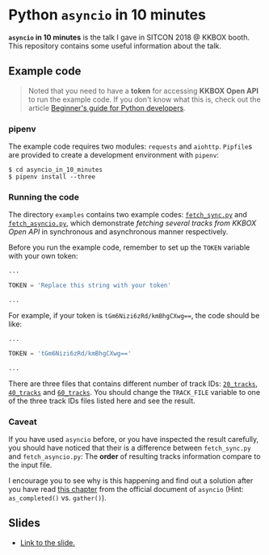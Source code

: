 # Python `asyncio` in 10 minutes

**`asyncio` in 10 minutes** is the talk I gave in SITCON 2018 @ KKBOX booth. This repository contains some useful information about the talk.

## Example code

> Noted that you need to have a **token** for accessing **KKBOX Open API** to run the example code.
> If you don't know what this is, check out the article [Beginner's guide for Python developers](https://docs-en.kkbox.codes/docs/beginners-guide-for-python-developers).

### pipenv

The example code requires two modules: `requests` and `aiohttp`. `Pipfile`s are provided to create a development environment with `pipenv`:

```
$ cd asyncio_in_10_minutes
$ pipenv install --three
```

### Running the code

The directory `examples` contains two example codes: [`fetch_sync.py`](./examples/fetch_sync.py) and [`fetch_asyncio.py`](./examples/fetch_asyncio.py),
which demonstrate *fetching several tracks from KKBOX Open API* in synchronous and asynchronous manner respectively.

Before you run the example code, remember to set up the `TOKEN` variable with your own token:
```python
...

TOKEN = 'Replace this string with your token'

...
```

For example, if your token is `tGm6Nizi6zRd/kmBhgCXwg==`, the code should be like:
```python
...

TOKEN = 'tGm6Nizi6zRd/kmBhgCXwg=='

...
```

There are three files that contains different number of track IDs: [`20_tracks`](./examples/20_tracks), [`40_tracks`](./examples/40_tracks) and [`60_tracks`](./examples/60_tracks).
You should change the `TRACK_FILE` variable to one of the three track IDs files listed here and see the result.

### Caveat

If you have used `asyncio` before, or you have inspected the result carefully,
you should have noticed that their is a difference between `fetch_sync.py` and `fetch_asyncio.py`: The **order** of resulting tracks information compare to the input file.

I encourage you to see why is this happening and find out a solution after you have read [this chapter](https://docs.python.org/3/library/asyncio-task.html#task-functions) from the official document of `asyncio`
(Hint: `as_completed()` vs. `gather()`).

## Slides

* [Link to the slide.](http://slides.com/johnliu55tw/python-x-kkbox-open-api-3)
